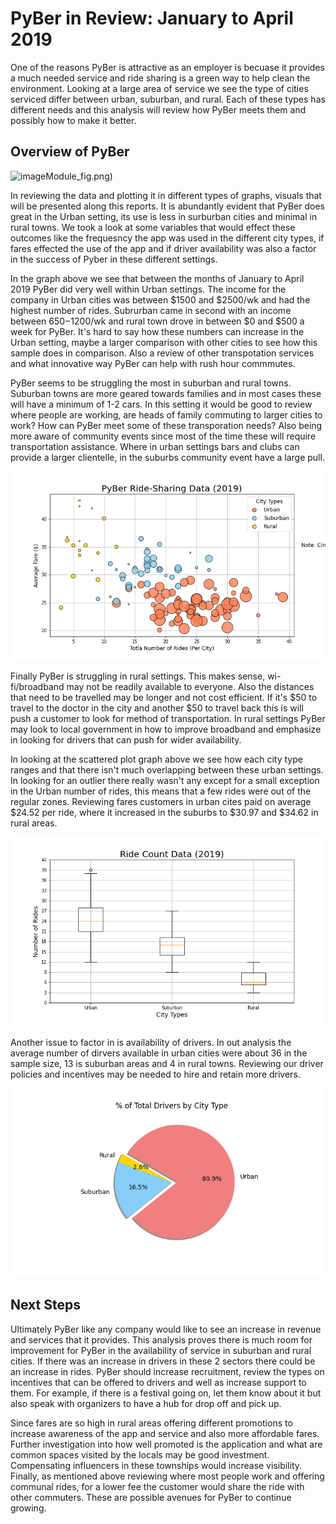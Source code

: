 # PyBer in Review: January to April 2019
One of the reasons PyBer is attractive as an employer is becuase it provides a much needed service and ride sharing is a green way to help clean the environment. Looking at a large area of service we see the type of cities serviced differ between urban, suburban, and rural. Each of these types has different needs and this analysis will review how PyBer meets them and possibly how to make it better. 


## Overview of PyBer

![image](analysis/)Module_fig.png)

In reviewing the data and plotting it in different types of graphs, visuals that will be presented along this reports. It is abundantly evident that PyBer does great in the Urban setting, its use is less in surburban cities and minimal in rural towns. We took a look at some variables that would effect these outcomes like the frequesncy the app was used in the different city types, if fares effected the use of the app and if driver availability was also a factor in the success of Pyber in these different settings. 

In the graph above we see that between the months of January to April 2019 PyBer did very well within Urban settings. The income for the company in Urban cities was between $1500 and $2500/wk and had the highest number of rides. Subrurban came in second with an income between $650-$1200/wk and rural town drove in between $0 and $500 a week for PyBer. It's hard to say how these numbers can increase in the Urban setting, maybe a larger comparison with other cities to see how this sample does in comparison. Also a review of other transpotation services and what innovative way PyBer can help with rush hour commmutes. 

PyBer seems to be struggling the most in suburban and rural towns. Suburban towns are more geared towards families and in most cases these will have a minimum of 1-2 cars. In this setting it would be good to review where people are working, are heads of family commuting to larger cities to work? How can PyBer meet some of these transporation needs? Also being more aware of community events since most of the time these will require transportation assistance. Where in urban settings bars and clubs can provide a larger clientelle, in the suburbs community event have a large pull.

![image](analysis/fig1.png)

Finally PyBer is struggling in rural settings. This makes sense, wi-fi/broadband may not be readily available to everyone. Also the distances that need to be travelled may be longer and not cost efficient. If it's $50 to travel to the doctor in the city and another $50 to travel back this is will push a customer to look for method of transportation. In rural settings PyBer may look to local government in how to improve broadband and emphasize in looking for drivers that can push for wider availability. 

In looking at the scattered plot graph above we see how each city type ranges and that there isn't much overlapping between these urban settings. In looking for an outlier there really wasn't any except for a small exception in the Urban number of rides, this means that a few rides were out of the regular zones. Reviewing fares customers in urban cites paid on average $24.52 per ride, where it increased in the suburbs to $30.97 and $34.62 in rural areas. 

![image](analysis/fig2.png)

Another issue to factor in is availability of drivers. In out analysis the average number of dirvers available in urban cities were about 36 in the sample size, 13 is suburban areas and 4 in rural towns. Reviewing our driver policies and incentives may be needed to hire and retain more drivers. 

![image](analysis/fig7.png)

## Next Steps

Ultimately PyBer like any company would like to see an increase in revenue and services that it provides. This analysis proves there is much room for improvement for PyBer in the availability of service in suburban and rural cities. If there was an increase in drivers in these 2 sectors there could be an increase in rides.
PyBer should increase recruitment, review the types on incentives that can be offered to drivers and well as increase support to them. For example, if there is a festival going on, let them know about it but also speak with organizers to have a hub for drop off and pick up. 

Since fares are so high in rural areas offering different promotions to increase awareness of the app and service and also more affordable fares. Further investigation into how well promoted is the application and what are common spaces visited by the locals may be good investment. Compensating influencers in these townships would increase visibility. Finally, as mentioned above reviewing where most people work and offering communal rides, for a lower fee the customer would share the ride with other commuters. These are possible avenues for PyBer to continue growing.